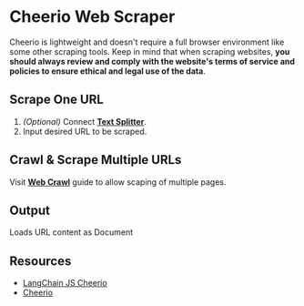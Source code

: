 # Cheerio Web Scraper

Cheerio is lightweight and doesn't require a full browser environment like some other scraping tools. Keep in mind that when scraping websites, **you should always review and comply with the website's terms of service and policies to ensure ethical and legal use of the data**.

## Scrape One URL

1. _(Optional)_ Connect [**Text Splitter**](../text-splitters/).
2. Input desired URL to be scraped.

## Crawl & Scrape Multiple URLs

Visit [**Web Crawl**](../../../use-cases/web-scrape-qna.md#id-1.-crawl-multiple-pages) guide to allow scaping of multiple pages.

## Output

Loads URL content as Document

## Resources

* [LangChain JS Cheerio](https://js.langchain.com/docs/integrations/document\_loaders/web\_loaders/web\_cheerio)
* [Cheerio](https://cheerio.js.org/)
